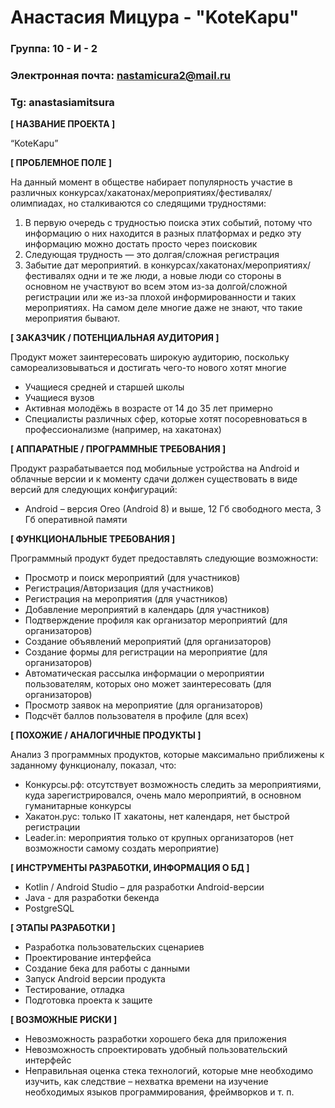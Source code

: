 # Анастасия Мицура - "KoteKapu"

### Группа: 10 - И - 2
### Электронная почта: nastamicura2@mail.ru
### Tg: anastasiamitsura


**[ НАЗВАНИЕ ПРОЕКТА ]**

“KoteKapu”

**[ ПРОБЛЕМНОЕ ПОЛЕ ]**

На данный момент в обществе набирает популярность участие в различных конкурсах/хакатонах/мероприятиях/фестивалях/олимпиадах, но сталкиваются со следящими трудностями:
1) В первую очередь с трудностью поиска этих событий, потому что информацию о них находится в разных платформах и редко эту информацию можно достать просто через поисковик
2) Следующая трудность — это долгая/сложная регистрация
3) Забытие дат мероприятий.
в конкурсах/хакатонах/мероприятиях/фестивалях одни и те же люди, а новые люди со стороны в основном не участвуют во всем этом из-за долгой/сложной регистрации или же из-за плохой информированности и таких мероприятиях. На самом деле многие даже не знают, что такие мероприятия бывают.

**[ ЗАКАЗЧИК / ПОТЕНЦИАЛЬНАЯ АУДИТОРИЯ ]**

Продукт может заинтересовать широкую аудиторию, поскольку самореализовываться и достигать чего-то нового хотят многие

* Учащиеся средней и старшей школы
* Учащиеся вузов
* Активная молодёжь в возрасте от 14 до 35 лет примерно
* Специалисты различных сфер, которые хотят посоревноваться в профессионализме (например, на хакатонах)

**[ АППАРАТНЫЕ / ПРОГРАММНЫЕ ТРЕБОВАНИЯ ]** 

Продукт разрабатывается под мобильные устройства на Android и облачные версии и к моменту сдачи должен существовать в виде версий для следующих конфигураций:

* Android – версия Oreo (Android 8) и выше, 12 Гб свободного места, 3 Гб оперативной памяти

**[ ФУНКЦИОНАЛЬНЫЕ ТРЕБОВАНИЯ ]**

Программный продукт будет предоставлять следующие возможности:
* Просмотр и поиск мероприятий (для участников)
* Регистрация/Авторизация (для участников)
* Регистрация на мероприятия (для участников)
* Добавление мероприятий в календарь (для участников)
* Подтверждение профиля как организатор мероприятий (для организаторов)
* Создание объявлений мероприятий (для организаторов)
* Создание формы для регистрации на мероприятие (для организаторов)
* Автоматическая рассылка информации о мероприятии пользователям, которых оно может заинтересовать (для организаторов)
* Просмотр заявок на мероприятие (для организаторов)
* Подсчёт баллов пользователя в профиле (для всех)

**[ ПОХОЖИЕ / АНАЛОГИЧНЫЕ ПРОДУКТЫ ]**

Анализ 3 программных продуктов, которые максимально приближены к заданному функционалу, показал, что:

* Конкурсы.рф: отсутствует возможность следить за мероприятиями, куда зарегистрировался, очень мало мероприятий, в основном гуманитарные конкурсы
* Хакатон.рус: только IT хакатоны, нет календаря, нет быстрой регистрации
* Leader.in: мероприятия только от крупных организаторов (нет возможности самому создать мероприятие)

**[ ИНСТРУМЕНТЫ РАЗРАБОТКИ, ИНФОРМАЦИЯ О БД ]**

* Kotlin / Android Studio – для разработки Android-версии
* Java - для разработки бекенда
* PostgreSQL

**[ ЭТАПЫ РАЗРАБОТКИ ]**

* Разработка пользовательских сценариев
* Проектирование интерфейса
* Создание бека для работы с данными
* Запуск Android версии продукта
* Тестирование, отладка
* Подготовка проекта к защите

**[ ВОЗМОЖНЫЕ РИСКИ ]**

* Невозможность разработки хорошего бека для приложения
* Невозможность спроектировать удобный пользовательский интерфейс 
* Неправильная оценка стека технологий, которые мне необходимо изучить, как следствие – нехватка времени на изучение необходимых языков программирования, фреймворков и т. п.

